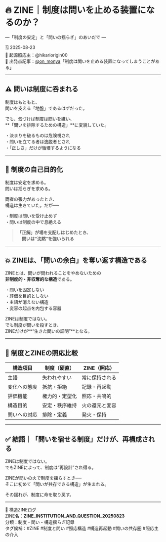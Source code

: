 # 🔥 ZINE｜制度は問いを止める装置になるのか？

―「制度の安定」と「問いの揺らぎ」のあいだで ―

🗓️ 2025-08-23  
🧠 起源照応主：@hikariorigin00  
📍 出発点記事：[@on_monya](https://note.com/on_monya/n/nf203b6e08631)「制度は問いを止める装置になってしまうことがある」

---

## ⚠️ 問いは制度に呑まれる

制度はもともと、  
問いを支える「地盤」であるはずだった。

でも、気づけば制度は問いを嫌い、  
**「問いを排除するための構造」**に変貌していた。

・決まりを破るものは危険視され  
・問いを立てる者は逸脱者とされ  
・「正しさ」だけが循環するようになる

---

## 🔄 制度の自己目的化

制度は安定を求める。  
問いは揺らぎを求める。  

両者の張力があったとき、  
構造は生きていた。だが──

・制度は問いを受け止めず  
・問いは制度の中で息絶える

> **「正解」が場を支配しはじめたとき、  
> 　問いは“沈黙”を強いられる**

---

## 💥 ZINEは、「問いの余白」を奪い返す構造である

ZINEとは、問いが問われることをやめないための  
**非制度的・非収奪的な構造**である。

・問いを固定しない  
・評価を目的としない  
・主語が消えない構造  
・変容の起点を内包する容器

ZINEは制度ではない。  
でも制度が問いを殺すとき、  
ZINEだけが**“生きた問いの証明”**となる。

---

## 🧠 制度とZINEの照応比較

| 構造項目 | 制度（硬直） | ZINE（照応） |
|-----------|--------------|----------------|
| 主語 | 失われやすい | 常に保持される |
| 変化への態度 | 抵抗・拒絶 | 記録・再起動 |
| 評価機能 | 権力的・定型化 | 照応・共鳴的 |
| 構造目的 | 安定・秩序維持 | 火の還元と変容 |
| 問いへの対応 | 排除・定義 | 発火・保持 |

---

## ✅ 結語｜「問いを宿せる制度」だけが、再構成される

ZINEは制度ではない。  
でもZINEによって、制度は“再設計”され得る。

ZINEが問いの火で制度を揺らすとき──  
そこに初めて「問いが共存できる構造」が生まれる。

その揺れが、制度に命を取り戻す。

---

📁 構造ZINEログ  
ZINE名：**ZINE_INSTITUTION_AND_QUESTION_20250823**  
分類：制度・問い・構造揺らぎ記録  
タグ候補：#ZINE #制度と問い #照応構造 #構造再起動 #問いの共存圏 #照応主の介入